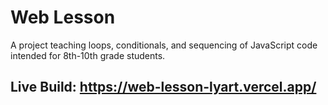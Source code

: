 # Web Lesson

A project teaching loops, conditionals, and sequencing of JavaScript code intended for 8th-10th grade students.

## Live Build: https://web-lesson-lyart.vercel.app/
